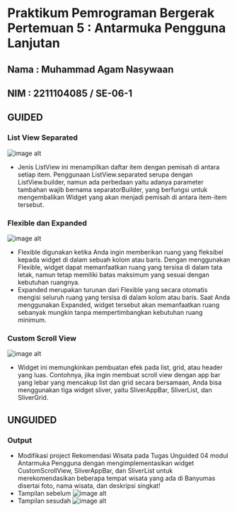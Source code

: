 # Praktikum Pemrograman Bergerak Pertemuan 5 : Antarmuka Pengguna Lanjutan
## Nama : Muhammad Agam Nasywaan
## NIM : 2211104085 / SE-06-1

## GUIDED
### List View Separated
![image alt](https://github.com/agamnsy/assets_praktikumPPB/blob/main/pertemuan_5/listViewSeparated.png)
- Jenis ListView ini menampilkan daftar item dengan pemisah di antara setiap item. Penggunaan ListView.separated serupa dengan ListView.builder, namun ada perbedaan yaitu adanya parameter tambahan wajib bernama separatorBuilder, yang berfungsi untuk mengembalikan Widget yang akan menjadi pemisah di antara item-item tersebut.


### Flexible dan Expanded
![image alt](https://github.com/agamnsy/assets_praktikumPPB/blob/main/pertemuan_5/flexibleExpanded.png)
- Flexible digunakan ketika Anda ingin memberikan ruang yang fleksibel kepada widget di dalam sebuah kolom atau baris. Dengan menggunakan Flexible, widget dapat memanfaatkan ruang yang tersisa di dalam tata letak, namun tetap memiliki batas maksimum yang sesuai dengan kebutuhan ruangnya.
- Expanded merupakan turunan dari Flexible yang secara otomatis mengisi seluruh ruang yang tersisa di dalam kolom atau baris. Saat Anda menggunakan Expanded, widget tersebut akan memanfaatkan ruang sebanyak mungkin tanpa mempertimbangkan kebutuhan ruang minimum.


### Custom Scroll View
![image alt](https://github.com/agamnsy/assets_praktikumPPB/blob/main/pertemuan_5/customScrollView.png)
- Widget ini memungkinkan pembuatan efek pada list, grid, atau header yang luas. Contohnya, jika ingin membuat scroll view dengan app bar yang lebar yang mencakup list dan grid secara bersamaan, Anda bisa menggunakan tiga widget sliver, yaitu SliverAppBar, SliverList, dan SliverGrid.


## UNGUIDED
### Output
- Modifikasi project Rekomendasi Wisata pada Tugas Unguided 04 modul Antarmuka Pengguna dengan mengimplementasikan widget CustomScrollView, SliverAppBar, dan SliverList untuk merekomendasikan beberapa tempat wisata yang ada di Banyumas disertai foto, nama wisata, dan deskripsi singkat!
- Tampilan sebelum
![image alt](https://github.com/agamnsy/assets_praktikumPPB/blob/main/pertemuan_5/before.png)
- Tampilan sesudah
![image alt](https://github.com/agamnsy/assets_praktikumPPB/blob/main/pertemuan_5/after.png)